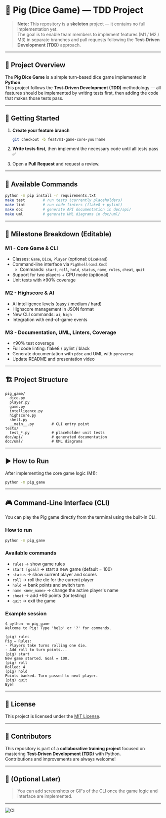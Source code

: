 # 🎲 Pig (Dice Game) — TDD Project

> **Note:** This repository is a **skeleton** project — it contains no full implementation yet.  
> The goal is to enable team members to implement features (M1 / M2 / M3) in separate branches and pull requests following the **Test-Driven Development (TDD)** approach.

---

## 🎯 Project Overview
The **Pig Dice Game** is a simple turn-based dice game implemented in **Python**.  
This project follows the **Test-Driven Development (TDD)** methodology — all features should be implemented by writing tests first, then adding the code that makes those tests pass.

---

## 🚀 Getting Started

1. **Create your feature branch**
   ```bash
   git checkout -b feat/m1-game-core-yourname
   ```

2. **Write tests first**, then implement the necessary code until all tests pass ✅  
3. Open a **Pull Request** and request a review.

---

## 🧰 Available Commands

```bash
python -m pip install -r requirements.txt
make test        # run tests (currently placeholders)
make lint        # run code linters (flake8 + pylint)
make doc         # generate API documentation in doc/api/
make uml         # generate UML diagrams in doc/uml/
```

---

## 🧩 Milestone Breakdown (Editable)

### M1 - Core Game & CLI
- Classes: `Game`, `Dice`, `Player` (optional: `DiceHand`)
- Command-line interface via `PigShell(cmd.Cmd)`
  - Commands: `start`, `roll`, `hold`, `status`, `name`, `rules`, `cheat`, `quit`
- Support for two players + CPU mode (optional)
- Unit tests with ≥90% coverage

### M2 - Highscore & AI
- AI intelligence levels (easy / medium / hard)
- Highscore management in JSON format
- New CLI commands: `ai`, `high`
- Integration with end-of-game events

### M3 - Documentation, UML, Linters, Coverage
- ≥90% test coverage
- Full code linting: flake8 / pylint / black
- Generate documentation with `pdoc` and UML with `pyreverse`
- Update README and presentation video

---

## 🏗️ Project Structure

```
pig_game/
  dice.py
  player.py
  game.py
  intelligence.py
  highscore.py
  shell.py
  __main__.py        # CLI entry point
tests/
  test_*.py          # placeholder unit tests
doc/api/             # generated documentation
doc/uml/             # UML diagrams
```

---

## ▶️ How to Run

After implementing the core game logic (M1):

```bash
python -m pig_game
```

---

## 🎮 Command-Line Interface (CLI)

You can play the Pig game directly from the terminal using the built-in CLI.

### How to run
```bash
python -m pig_game
```

### Available commands
- `rules` → show game rules  
- `start [goal]` → start a new game (default = 100)  
- `status` → show current player and scores  
- `roll` → roll the die for the current player  
- `hold` → bank points and switch turn  
- `name <new_name>` → change the active player's name  
- `cheat` → add +90 points (for testing)  
- `quit` → exit the game  

### Example session
```
$ python -m pig_game
Welcome to Pig! Type 'help' or '?' for commands.

(pig) rules
Pig — Rules:
- Players take turns rolling one die.
- Add roll to turn points...
(pig) start
New game started. Goal = 100.
(pig) roll
Rolled: 4
(pig) hold
Points banked. Turn passed to next player.
(pig) quit
Bye!
```

---

## 📜 License
This project is licensed under the [MIT License](LICENSE.md).

---

## 🌟 Contributors
This repository is part of a **collaborative training project** focused on mastering **Test-Driven Development (TDD)** with Python.  
Contributions and improvements are always welcome!

---

## 📸 (Optional Later)
> You can add screenshots or GIFs of the CLI once the game logic and interface are implemented.

---

![CI](https://github.com/Mohammed-Nour25/pig-game/actions/workflows/ci.yml/badge.svg)
